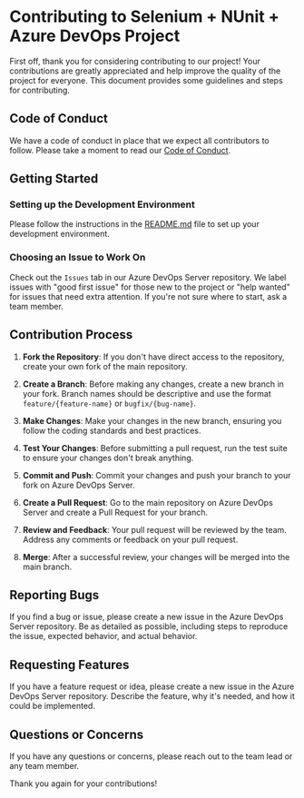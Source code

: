 # Contributing to Selenium + NUnit + Azure DevOps Project

First off, thank you for considering contributing to our project! Your contributions are greatly appreciated and help improve the quality of the project for everyone. This document provides some guidelines and steps for contributing.

## Code of Conduct

We have a code of conduct in place that we expect all contributors to follow. Please take a moment to read our [Code of Conduct](CODE_OF_CONDUCT.md).

## Getting Started

### Setting up the Development Environment

Please follow the instructions in the [README.md](README.md) file to set up your development environment.

### Choosing an Issue to Work On

Check out the `Issues` tab in our Azure DevOps Server repository. We label issues with "good first issue" for those new to the project or "help wanted" for issues that need extra attention. If you're not sure where to start, ask a team member.

## Contribution Process

1. **Fork the Repository**: If you don't have direct access to the repository, create your own fork of the main repository.

2. **Create a Branch**: Before making any changes, create a new branch in your fork. Branch names should be descriptive and use the format `feature/{feature-name}` or `bugfix/{bug-name}`.

3. **Make Changes**: Make your changes in the new branch, ensuring you follow the coding standards and best practices.

4. **Test Your Changes**: Before submitting a pull request, run the test suite to ensure your changes don't break anything.

5. **Commit and Push**: Commit your changes and push your branch to your fork on Azure DevOps Server.

6. **Create a Pull Request**: Go to the main repository on Azure DevOps Server and create a Pull Request for your branch.

7. **Review and Feedback**: Your pull request will be reviewed by the team. Address any comments or feedback on your pull request.

8. **Merge**: After a successful review, your changes will be merged into the main branch.

## Reporting Bugs

If you find a bug or issue, please create a new issue in the Azure DevOps Server repository. Be as detailed as possible, including steps to reproduce the issue, expected behavior, and actual behavior.

## Requesting Features

If you have a feature request or idea, please create a new issue in the Azure DevOps Server repository. Describe the feature, why it's needed, and how it could be implemented.

## Questions or Concerns

If you have any questions or concerns, please reach out to the team lead or any team member.

Thank you again for your contributions!
